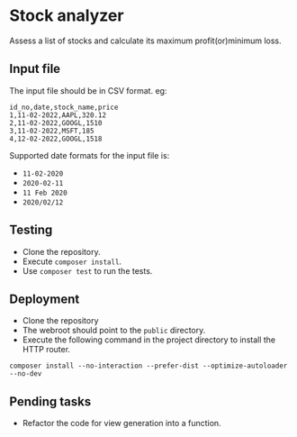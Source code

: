 # Stock analyzer
Assess a list of stocks and calculate its maximum profit(or)minimum loss.


## Input file
The input file should be in CSV format.
eg:
```
id_no,date,stock_name,price
1,11-02-2022,AAPL,320.12
2,11-02-2022,GOOGL,1510
3,11-02-2022,MSFT,185
4,12-02-2022,GOOGL,1518
```

Supported date formats for the input file is:
* `11-02-2020`
* `2020-02-11`
* `11 Feb 2020`
* `2020/02/12`


## Testing
* Clone the repository.
* Execute `composer install`.
* Use `composer test` to run the tests.


## Deployment
* Clone the repository
* The webroot should point to the `public` directory.
* Execute the following command in the project directory to install the HTTP router.
```
composer install --no-interaction --prefer-dist --optimize-autoloader --no-dev
```


## Pending tasks
* Refactor the code for view generation into a function.
